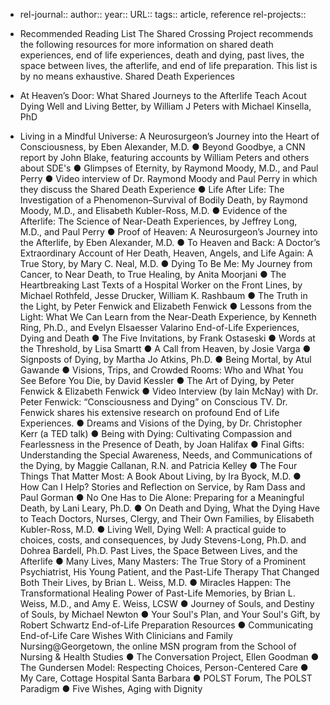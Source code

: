 - rel-journal::
  author::
  year::
  URL::
  tags:: article, reference
  rel-projects::


- Recommended Reading List
  The Shared Crossing Project recommends the following resources for more information on
  shared death experiences, end of life experiences, death and dying, past lives, the space
  between lives, the afterlife, and end of life preparation. This list is by no means exhaustive.
  Shared Death Experiences
- At Heaven’s Door: What Shared Journeys to the Afterlife Teach Acout Dying Well and
  Living Better, by William J Peters with Michael Kinsella, PhD
- Living in a Mindful Universe: A Neurosurgeon’s Journey into the Heart of Consciousness,
  by Eben Alexander, M.D.
  ● Beyond Goodbye, a CNN report by John Blake, featuring accounts by William Peters and
  others about SDE's
  ● Glimpses of Eternity, by Raymond Moody, M.D., and Paul Perry
  ● Video interview of Dr. Raymond Moody and Paul Perry in which they discuss the Shared
  Death Experience
  ● Life After Life: The Investigation of a Phenomenon–Survival of Bodily Death, by Raymond
  Moody, M.D., and Elisabeth Kubler-Ross, M.D.
  ● Evidence of the Afterlife: The Science of Near-Death Experiences, by Jeffrey Long, M.D.,
  and Paul Perry
  ● Proof of Heaven: A Neurosurgeon’s Journey into the Afterlife, by Eben Alexander, M.D.
  ● To Heaven and Back: A Doctor’s Extraordinary Account of Her Death, Heaven, Angels,
  and Life Again: A True Story, by Mary C. Neal, M.D.
  ● Dying To Be Me: My Journey from Cancer, to Near Death, to True Healing, by Anita
  Moorjani
  ● The Heartbreaking Last Texts of a Hospital Worker on the Front Lines, by Michael
  Rothfeld, Jesse Drucker, William K. Rashbaum
  ● The Truth in the Light, by Peter Fenwick and Elizabeth Fenwick
  ● Lessons from the Light: What We Can Learn from the Near-Death Experience, by
  Kenneth Ring, Ph.D., and Evelyn Elsaesser Valarino
  End-of-Life Experiences, Dying and Death
  ● The Five Invitations, by Frank Ostaseski
  ● Words at the Threshold, by Lisa Smartt
  ● A Call from Heaven, by Josie Varga
  ● Signposts of Dying, by Martha Jo Atkins, Ph.D.
  ● Being Mortal, by Atul Gawande
  ● Visions, Trips, and Crowded Rooms: Who and What You See Before You Die, by David
  Kessler
  ● The Art of Dying, by Peter Fenwick & Elizabeth Fenwick
  ● Video Interview (by Iain McNay) with Dr. Peter Fenwick: “Consciousness and Dying” on
  Conscious TV. Dr. Fenwick shares his extensive research on profound End of Life
  Experiences.
  ● Dreams and Visions of the Dying, by Dr. Christopher Kerr (a TED talk)
  ● Being with Dying: Cultivating Compassion and Fearlessness in the Presence of Death, by
  Joan Halifax
  ● Final Gifts: Understanding the Special Awareness, Needs, and Communications of the
  Dying, by Maggie Callanan, R.N. and Patricia Kelley
  ● The Four Things That Matter Most: A Book About Living, by Ira Byock, M.D.
  ● How Can I Help? Stories and Reflection on Service, by Ram Dass and Paul Gorman
  ● No One Has to Die Alone: Preparing for a Meaningful Death, by Lani Leary, Ph.D.
  ● On Death and Dying, What the Dying Have to Teach Doctors, Nurses, Clergy, and Their
  Own Families, by Elisabeth Kubler-Ross, M.D.
  ● Living Well, Dying Well: A practical guide to choices, costs, and consequences, by Judy
  Stevens-Long, Ph.D. and Dohrea Bardell, Ph.D.
  Past Lives, the Space Between Lives, and the Afterlife
  ● Many Lives, Many Masters: The True Story of a Prominent Psychiatrist, His Young
  Patient, and the Past-Life Therapy That Changed Both Their Lives, by Brian L. Weiss, M.D.
  ● Miracles Happen: The Transformational Healing Power of Past-Life Memories, by Brian L.
  Weiss, M.D., and Amy E. Weiss, LCSW
  ● Journey of Souls, and Destiny of Souls, by Michael Newton
  ● Your Soul's Plan, and Your Soul's Gift, by Robert Schwartz
  End-of-Life Preparation Resources
  ● Communicating End-of-Life Care Wishes With Clinicians and Family
  Nursing@Georgetown, the online MSN program from the School of Nursing & Health
  Studies
  ● The Conversation Project, Ellen Goodman
  ● The Gundersen Model: Respecting Choices, Person-Centered Care
  ● My Care, Cottage Hospital Santa Barbara
  ● POLST Forum, The POLST Paradigm
  ● Five Wishes, Aging with Dignity
